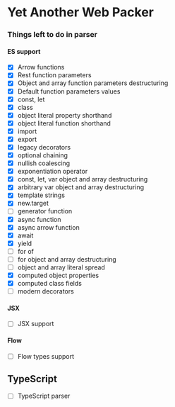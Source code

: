 # Yet Another Web Packer

### Things left to do in parser

#### ES support
- [x] Arrow functions
- [x] Rest function parameters
- [x] Object and array function parameters destructuring
- [x] Default function parameters values
- [x] const, let
- [x] class
- [x] object literal property shorthand
- [x] object literal function shorthand
- [x] import
- [x] export
- [x] legacy decorators
- [x] optional chaining
- [x] nullish coalescing
- [x] exponentiation operator
- [x] const, let, var object and array destructuring
- [x] arbitrary var object and array destructuring
- [x] template strings
- [x] new.target
- [ ] generator function
- [x] async function
- [x] async arrow function
- [x] await
- [x] yield
- [ ] for of
- [ ] for object and array destructuring
- [ ] object and array literal spread
- [x] computed object properties
- [x] computed class fields
- [ ] modern decorators

#### JSX
- [ ] JSX support

#### Flow
- [ ] Flow types support

## TypeScript
- [ ] TypeScript parser